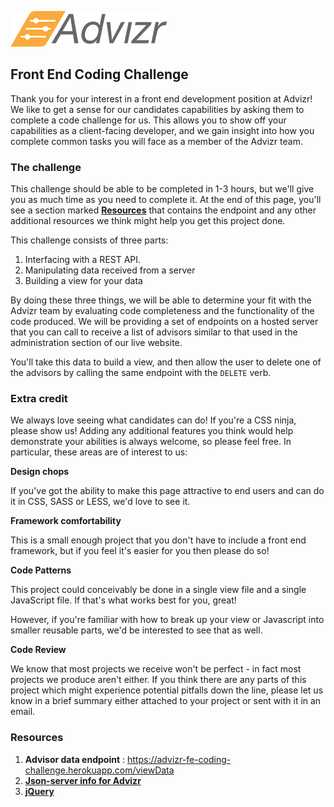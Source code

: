 ![Advizr](img/logo-hires-color.png?raw=true)

## Front End Coding Challenge 

Thank you for your interest in a front end development position 
at Advizr!  We like to get a sense for our candidates capabilities
by asking them to complete a code challenge for us.  This allows
you to show off your capabilities as a client-facing developer,
and we gain insight into how you complete common tasks you will
face as a member of the Advizr team.
 
### The challenge
 
This challenge should be able to be completed in 1-3 hours, but
we'll give you as much time as you need to complete it. At the
end of this page, you'll see a section marked **[Resources](#resources)**
that contains the endpoint and any other additional resources we
think might help you get this project done.

This challenge consists of three parts:
 
1. Interfacing with a REST API.
1. Manipulating data received from a server
1. Building a view for your data
 
By doing these three things, we will be able to determine your 
fit with the Advizr team by evaluating code completeness and the
functionality of the code produced.  We will be providing
a set of endpoints on a hosted server that you can call to 
receive a list of advisors similar to that used in the
administration section of our live website.

You'll take this data to build a view, and then allow the user
to delete one of the advisors by calling the same endpoint
with the `DELETE` verb.
 
### Extra credit
 
We always love seeing what candidates can do! If you're a CSS
ninja, please show us! Adding any additional features you think
would help demonstrate your abilities is always welcome, 
so please feel free.  In particular, these areas are of interest
to us:
 
 **Design chops**
   
   If you've got the ability to make this page attractive to
   end users and can do it in CSS, SASS or LESS, we'd love to see it.
 
 **Framework comfortability**
  
   This is a small enough project that you don't have to include
   a front end framework, but if you feel it's easier for you then please do so!
 
 **Code Patterns**
   
   This project could conceivably be done in a single view file
   and a single JavaScript file.  If that's what works best for you,
   great!
   
   However, if you're familiar with how to break up your view or
   Javascript into smaller reusable parts, we'd be interested
   to see that as well.
   
 **Code Review**
 
   We know that most projects we receive won't be perfect - in
   fact most projects we produce aren't either.  If you think
   there are any parts of this project which might experience
   potential pitfalls down the line, please let us know in a
   brief summary either attached to your project or sent with
   it in an email.
   
### <a name="resources"></a> Resources
 
 1. **Advisor data endpoint** : https://advizr-fe-coding-challenge.herokuapp.com/viewData
 1. **[Json-server info for Advizr](https://advizr-fe-coding-challenge.herokuapp.com/)** 
 1. **[jQuery](https://code.jquery.com/jquery-3.1.0.slim.min.js)**
    
